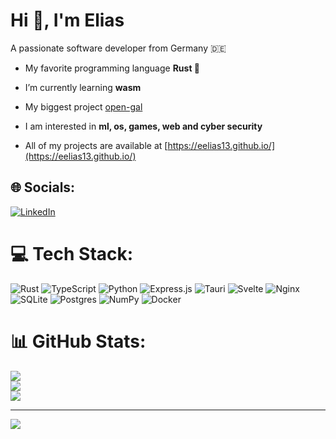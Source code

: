 # Hi 👋, I'm Elias

A passionate software developer from Germany 🇩🇪

- My favorite programming language **Rust 🦀**

- I’m currently learning **wasm**

- My biggest project [open-gal](https://github.com/eelias13/open-gal)

- I am interested in **ml, os, games, web and cyber security**

- All of my projects are available at [https://eelias13.github.io/](https://eelias13.github.io/)

## 🌐 Socials:
[![LinkedIn](https://img.shields.io/badge/LinkedIn-%230077B5.svg?logo=linkedin&logoColor=white)](https://linkedin.com/in/elias-maier-4b8b75219) 

# 💻 Tech Stack:
![Rust](https://img.shields.io/badge/rust-%23000000.svg?style=for-the-badge&logo=rust&logoColor=white) ![TypeScript](https://img.shields.io/badge/typescript-%23007ACC.svg?style=for-the-badge&logo=typescript&logoColor=white) ![Python](https://img.shields.io/badge/python-3670A0?style=for-the-badge&logo=python&logoColor=ffdd54) ![Express.js](https://img.shields.io/badge/express.js-%23404d59.svg?style=for-the-badge&logo=express&logoColor=%2361DAFB) ![Tauri](https://img.shields.io/badge/tauri-%2324C8DB.svg?style=for-the-badge&logo=tauri&logoColor=%23FFFFFF) ![Svelte](https://img.shields.io/badge/svelte-%23f1413d.svg?style=for-the-badge&logo=svelte&logoColor=white) ![Nginx](https://img.shields.io/badge/nginx-%23009639.svg?style=for-the-badge&logo=nginx&logoColor=white) ![SQLite](https://img.shields.io/badge/sqlite-%2307405e.svg?style=for-the-badge&logo=sqlite&logoColor=white) ![Postgres](https://img.shields.io/badge/postgres-%23316192.svg?style=for-the-badge&logo=postgresql&logoColor=white) ![NumPy](https://img.shields.io/badge/numpy-%23013243.svg?style=for-the-badge&logo=numpy&logoColor=white) ![Docker](https://img.shields.io/badge/docker-%230db7ed.svg?style=for-the-badge&logo=docker&logoColor=white)
# 📊 GitHub Stats:
![](https://github-readme-stats.vercel.app/api?username=eelias13&theme=dark&hide_border=true&include_all_commits=false&count_private=false)<br/>
![](https://github-readme-streak-stats.herokuapp.com/?user=eelias13&theme=dark&hide_border=true)<br/>
![](https://github-readme-stats.vercel.app/api/top-langs/?username=eelias13&theme=dark&hide_border=true&include_all_commits=false&count_private=false&layout=compact)

---
[![](https://visitcount.itsvg.in/api?id=eelias13&icon=0&color=0)](https://visitcount.itsvg.in)

<!-- Proudly created with GPRM ( https://gprm.itsvg.in ) -->
